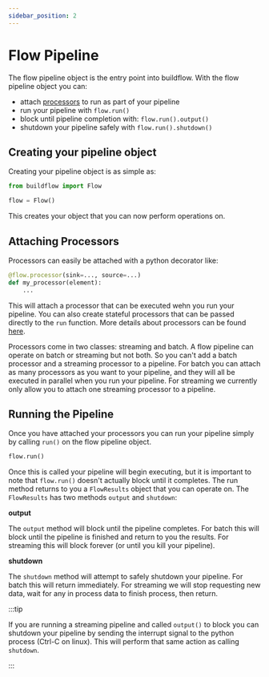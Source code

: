 ```yaml
---
sidebar_position: 2
---
```


# Flow Pipeline

The flow pipeline object is the entry point into buildflow. With the flow
pipeline object you can:

- attach [processors](./processors/overview.md) to run as part of your
  pipeline
- run your pipeline with `flow.run()`
- block until pipeline completion with: `flow.run().output()`
- shutdown your pipeline safely with `flow.run().shutdown()`

## Creating your pipeline object

Creating your pipeline object is as simple as:

```python
from buildflow import Flow

flow = Flow()
```

This creates your object that you can now perform operations on.

## Attaching Processors

Processors can easily be attached with a python decorator like:

```python
@flow.processor(sink=..., source=...)
def my_processor(element):
    ...
```

This will attach a processor that can be executed wehn you run your pipeline. You can also create stateful processors that can be passed directly to the `run` function. More details about processors can be found [here](./processors/overview.md).

Processors come in two classes: streaming and batch. A flow pipeline can operate on batch or streaming but not both. So you can't add a batch processor and a streaming processor to a pipeline. For batch you can attach as many processors as you want to your pipeline, and they will all be executed in parallel when you run your pipeline. For streaming we currently only allow you to attach one streaming processor to a pipeline.

## Running the Pipeline

Once you have attached your processors you can run your pipeline simply by calling `run()` on the flow pipeline object.

```python
flow.run()
```

Once this is called your pipeline will begin executing, but it is important to note that `flow.run()` doesn't actually block until it completes. The run method returns to you a `FlowResults` object that you can operate on. The `FlowResults` has two methods `output` and `shutdown`:

**output**

The `output` method will block until the pipeline completes. For batch this will block until the pipeline is finished and return to you the results. For streaming this will block forever (or until you kill your pipeline).

**shutdown**

The `shutdown` method will attempt to safely shutdown your pipeline. For batch this will return immediately. For streaming we will stop requesting new data, wait for any in process data to finish process, then return.

:::tip

If you are running a streaming pipeline and called `output()` to block you can shutdown your pipeline by sending the interrupt signal to the python process (Ctrl-C on linux). This will perform that same action as calling `shutdown`.

:::